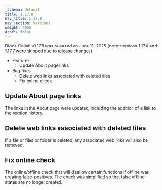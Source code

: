 ```yaml
---
_schema: default
title: 1.17.8
nav_title: 1.17.8
nav_section: Versions
weight: 4956
draft: false
---
```

Diode Collab v1.17.8 was released on June 11, 2025 (note: versions 1.17.6 and 1.17.7 were skipped due to release changes)

* Features
  * Update About page links
* Bug fixes
  * Delete web links associated with deleted files
  * Fix online check

## Update About page links

The links in the About page were updated, including the addition of a link to the version history.

## Delete web links associated with deleted files

If a file or files or folder is deleted, any associated web links will also be removed.

## Fix online check

The online/offline check that will disallow certain functions if offline was creating false-positives.  The check was simplified so that false offline states are no longer created.

&nbsp;